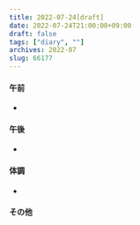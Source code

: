 ```yaml
---
title: 2022-07-24[draft]
date: 2022-07-24T21:00:00+09:00
draft: false
tags: ["diary", ""]
archives: 2022-07
slug: 66177
---
```

#### 午前
- 
#### 午後
- 
#### 体調
- 
#### その他